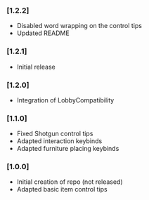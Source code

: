 ### [1.2.2]
- Disabled word wrapping on the control tips
- Updated README

### [1.2.1]
- Initial release

### [1.2.0]
- Integration of LobbyCompatibility

### [1.1.0]
- Fixed Shotgun control tips
- Adapted interaction keybinds
- Adapted furniture placing keybinds

### [1.0.0]
- Initial creation of repo (not released)
- Adapted basic item control tips 
